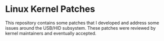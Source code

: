 # Linux Kernel Patches

This repository contains some patches that I  developed and address some issues around the USB/HID subsystem. These patches were reviewed by kernel maintainers and eventually accepted. 
